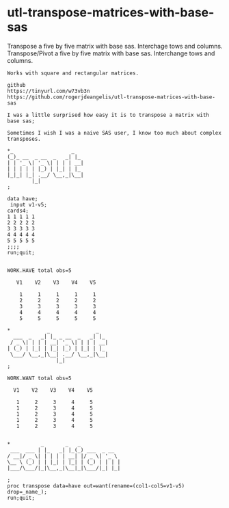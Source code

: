 # utl-transpose-matrices-with-base-sas
Transpose a five by five matrix with base sas. Interchage tows and columns.
    Transpose/Pivot a five by five matrix with base sas.  Interchange tows and columns.

    Works with square and rectangular matrices.

    github
    https://tinyurl.com/w73vb3n
    https://github.com/rogerjdeangelis/utl-transpose-matrices-with-base-sas

    I was a little surprised how easy it is to transpose a matrix with base sas;

    Sometimes I wish I was a naive SAS user, I know too much about complex transposes.

    *_                   _
    (_)_ __  _ __  _   _| |_
    | | '_ \| '_ \| | | | __|
    | | | | | |_) | |_| | |_
    |_|_| |_| .__/ \__,_|\__|
            |_|
    ;

    data have;
     input v1-v5;
    cards4;
    1 1 1 1 1
    2 2 2 2 2
    3 3 3 3 3
    4 4 4 4 4
    5 5 5 5 5
    ;;;;
    run;quit;


    WORK.HAVE total obs=5

       V1    V2    V3    V4    V5

        1     1     1     1     1
        2     2     2     2     2
        3     3     3     3     3
        4     4     4     4     4
        5     5     5     5     5

    *            _               _
      ___  _   _| |_ _ __  _   _| |_
     / _ \| | | | __| '_ \| | | | __|
    | (_) | |_| | |_| |_) | |_| | |_
     \___/ \__,_|\__| .__/ \__,_|\__|
                    |_|
    ;

    WORK.WANT total obs=5

      V1    V2    V3    V4    V5

       1     2     3     4     5
       1     2     3     4     5
       1     2     3     4     5
       1     2     3     4     5
       1     2     3     4     5


    *          _       _   _
     ___  ___ | |_   _| |_(_) ___  _ __
    / __|/ _ \| | | | | __| |/ _ \| '_ \
    \__ \ (_) | | |_| | |_| | (_) | | | |
    |___/\___/|_|\__,_|\__|_|\___/|_| |_|

    ;
    proc transpose data=have out=want(rename=(col1-col5=v1-v5) drop=_name_);
    run;quit;



